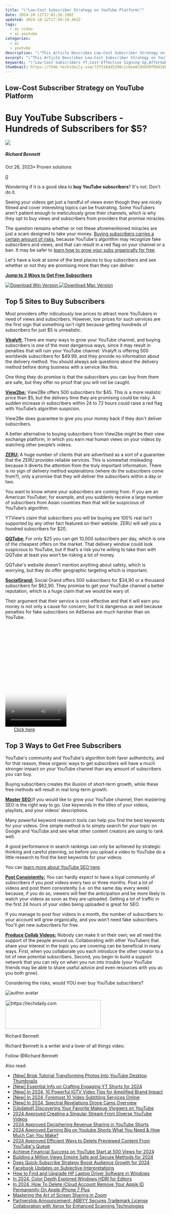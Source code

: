 ```yaml
---
title: "\"Low-Cost Subscriber Strategy on YouTube Platform\""
date: 2024-10-11T17:01:20.190Z
updated: 2024-10-12T17:59:19.465Z
tags:
  - ai video
  - ai youtube
categories:
  - ai
  - youtube
description: "\"This Article Describes Low-Cost Subscriber Strategy on YouTube Platform\""
excerpt: "\"This Article Describes Low-Cost Subscriber Strategy on YouTube Platform\""
keywords: "\"Low-Cost Subscribers YT,Cost-Effective Signing Up,Affordable Channel Membership,Cheap YouTube Signups,Budgeted Subscriber Growth,Economical Viewer Enrollment,Inexpensive Content Access\""
thumbnail: https://thmb.techidaily.com/72f5184d5296c1cbee8c85039f08d18862c38c7bcca88e3aaa3f5eb78673eb91.png
---
```


## Low-Cost Subscriber Strategy on YouTube Platform

# Buy YouTube Subscribers - Hundreds of Subscribers for $5?

![](https://images.wondershare.com/filmora/article-images/richard-bennett.jpg)

##### Richard Bennett

 Oct 26, 2023• Proven solutions

[0](#commentsBoxSeoTemplate)

Wondering if it is a good idea to **buy YouTube subscribers**? It's not. Don't do it.

Seeing your videos get just a handful of views even though they are nicely filmed and cover interesting topics can be frustrating. Some YouTubers aren't patient enough to meticulously grow their channels, which is why they opt to buy views and subscribers from providers that promise miracles.

The question remains whether or not these aforementioned miracles are just a scam designed to take your money. [Buying subscribers carries a certain amount of risks](https://tools.techidaily.com/wondershare/filmora/download/), because YouTube's algorithm may recognize fake subscribers and views, and that can result in a red flag on your channel or a ban. It may be safer to [learn how to grow your subs organically for free](https://tools.techidaily.com/wondershare/filmora/download/).

Let's have a look at some of the best places to buy subscribers and see whether or not they are promising more than they can deliver.

**[Jump to 3 Ways to Get Free Subscribers](#freesubs)**

[![Download Win Version](https://images.wondershare.com/filmora/guide/download-btn-win.jpg) ](https://tools.techidaily.com/wondershare/filmora/download/) [![Download Mac Version](https://images.wondershare.com/filmora/guide/download-btn-mac.jpg) ](https://tools.techidaily.com/wondershare/filmora/download/)

## Top 5 Sites to Buy Subscribers

Most providers offer ridiculously low prices to attract more YouTubers in need of views and subscribers. However, low prices for such services are the first sign that something isn't right because getting hundreds of subscribers for just $5 is unrealistic.

[**Viralyft**:](https://viralyft.com/buy-youtube-subscribers) There are many ways to grow your YouTube channel, and buying subscribers is one of the most dangerous ways, since it may result in penalties that will ruin your YouTube channel. Viralyft is offering 500 worldwide subscribers for $49.99, and they provide no information about the delivery method. You should always ask questions about the delivery method before doing business with a service like this.

One thing they do promise is that the subscribers you can buy from them are safe, but they offer no proof that you will not be caught.

[**View2be:**](http://www.view2.be/buy-youtube-subscribers/) View2Be offers 500 subscribers for $45\. This is a more realistic price than $5, but the delivery time they are promising could be risky. A sudden increase in subscribers within 24 to 72 hours could raise a red flag with YouTube’s algorithm suspicion.

View2Be does guarantee to give you your money back if they don't deliver subscribers.

A better alternative to buying subscribers from View2be might be their view exchange platform, in which you earn real human views on your videos by watching other people’s videos.

[**ZERU:**](https://zeru.com/buy-youtube-views) A huge number of clients that are advertised as a sort of a guarantee that the ZERU provides reliable services. This is somewhat misleading because it diverts the attention from the truly important information. There is no sign of delivery method explanations (where do the subscribers come from?), only a promise that they will deliver the subscribers within a day or two.

You want to know where your subscribers are coming from. If you are an American YouTuber, for example, and you suddenly receive a large number of subscribers from Asian countries then that will be suspicious of YouTube’s algorithm.

YTView’s claim that subscribers you will be buying are 100% real isn't supported by any other fact featured on their website. ZERU will sell you a hundred subscribers for $20.

[**QQTube**:](https://www.qqtube.com/) For only $25 you can get 10,000 subscribers per day, which is one of the cheapest offers on the market. That delivery window could look suspicious to YouTube, but if that’s a risk you’re willing to take then with QQTube at least you won’t be risking a lot of money.

QQTube's website doesn't mention anything about safety, which is worrying, but they do offer geographic targeting which is important.

[**SocialGrand:**](http://socialgrand.com/buy-youtube-subscribers/) Social Grand offers 500 subscribers for $34,90 or a thousand subscribers for $62,90\. They promise to get your YouTube channel a better reputation, which is a huge claim that we would be wary of.

Their argument that their service is cost-effective and that it will earn you money is not only a cause for concern, but it is dangerous as well because penalties for fake subscribers on AdSense are much harsher than on YouTube.

<!-- affiliate ads begin -->
<span id="1702748">
					<video width="192" height="320" style="cursor:pointer"
           poster="//a.impactradius-go.com/display-clicktoplayimage/1702748.png"
           onclick="if(!this.playClicked){this.play();this.setAttribute('controls',true);this.playClicked=true;}">
	   <source src="//a.impactradius-go.com/display-ad/18544-1702748">
	   <img src="//a.impactradius-go.com/display-clicktoplayimage/1702748.png" style="border: none; height: 100%; width: 100%; object-fit: contain">
	</video>
	<div style="width:120px;text-align:center"><a href="javascript:window.open(decodeURIComponent('https%3A%2F%2Ftwopages.pxf.io%2Fc%2F5597632%2F1702748%2F18544'), '_blank');void(0);">Click here</a></div>
</span>
<img height="0" width="0" src="https://imp.pxf.io/i/5597632/1702748/18544" style="position:absolute;visibility:hidden;" border="0" />
<!-- affiliate ads end -->

## Top 3 Ways to Get Free Subscribers

YouTube's community and YouTube's algorithm both favor authenticity, and for that reason, these organic ways to get subscribers will have a much stronger impact on your YouTube channel than any amount of subscribers you can buy.

Buying subscribers creates the illusion of short-term growth, while these free methods will result in real long-term growth.

[**Master SEO:**](https://tools.techidaily.com/wondershare/filmora/download/)If you would like to grow your YouTube channel, then mastering SEO is the right way to go. Use keywords in the titles of your videos, playlists, and your videos’ descriptions.

Many powerful keyword research tools can help you find the best keywords for your videos. One simple method is to simply search for your topic on Google and YouTube and see what other content creators are using to rank well.

A good performance in search rankings can only be achieved by strategic thinking and careful planning, so before you upload a video to YouTube do a little research to find the best keywords for your videos.

You can [learn more about YouTube SEO here](https://tools.techidaily.com/wondershare/filmora/download/).

**[Post Consistently:](https://tools.techidaily.com/wondershare/filmora/download/)** You can hardly expect to have a loyal community of subscribers if you post videos every two or three months. Post a lot of videos and post them consistently (i.e. on the same day every week) because, if you do so, viewers will feel the anticipation and be more likely to watch your videos as soon as they are uploaded. Getting a lot of traffic in the first 24 hours of your video being uploaded is great for SEO.

If you manage to post four videos in a month, the number of subscribers to your account will grow organically, and you won't need fake subscribers. You'll get new subscribers for free.

**[Produce Collab Videos:](https://tools.techidaily.com/wondershare/filmora/download/)** Nobody can make it on their own; we all need the support of the people around us. Collaborating with other YouTubers that share your interest in the topic you are covering can be beneficial in many ways. First, when you collaborate you each introduce the other creator to a lot of new potential subscribers. Second, you begin to build a support network that you can rely on when you run into trouble (your YouTube friends may be able to share useful advice and even resources with you as you both grow).

Considering the risks, would YOU ever buy YouTube subscribers?

![author avatar](https://images.wondershare.com/filmora/article-images/richard-bennett.jpg)

<!-- affiliate ads begin -->
<a href="https://aligracehair.sjv.io/c/5597632/1959759/19272" target="_top" id="1959759">
  <img src="//a.impactradius-go.com/display-ad/19272-1959759" border="0" alt="https://techidaily.com" width="300" height="90"/>
</a>
<img height="0" width="0" src="https://aligracehair.sjv.io/i/5597632/1959759/19272" style="position:absolute;visibility:hidden;" border="0" />
<!-- affiliate ads end -->

Richard Bennett

Richard Bennett is a writer and a lover of all things video.

Follow @Richard Bennett

<ins class="adsbygoogle"
      style="display:block"
      data-ad-client="ca-pub-7571918770474297"
      data-ad-slot="8358498916"
      data-ad-format="auto"
      data-full-width-responsive="true"></ins>

<span class="atpl-alsoreadstyle">Also read:</span>
<div><ul>
<li><a href="https://youtube-videos.techidaily.com/new-brisk-tutorial-transforming-photos-into-youtube-desktop-thumbnails/"><u>[New] Brisk Tutorial Transforming Photos Into YouTube Desktop Thumbnails</u></a></li>
<li><a href="https://facebook-video-share.techidaily.com/new-essential-info-on-crafting-engaging-yt-shorts-for-2024/"><u>[New] Essential Info on Crafting Engaging YT Shorts for 2024</u></a></li>
<li><a href="https://instagram-videos.techidaily.com/new-in-2024-10-powerful-igtv-video-tips-for-amplified-brand-impact/"><u>[New] In 2024, 10 Powerful IGTV Video Tips for Amplified Brand Impact</u></a></li>
<li><a href="https://fox-blue.techidaily.com/new-in-2024-foremost-10-video-subtitling-services-online/"><u>[New] In 2024, Foremost 10 Video Subtitling Services Online</u></a></li>
<li><a href="https://article-posts.techidaily.com/new-in-2024-spectral-revelations-drone-cams-overview/"><u>[New] In 2024, Spectral Revelations Drone Cams Overview</u></a></li>
<li><a href="https://youtube-videos.techidaily.com/updated-discovering-your-favorite-makeup-vloggers-on-youtube/"><u>[Updated] Discovering Your Favorite Makeup Vloggers on YouTube</u></a></li>
<li><a href="https://youtube-videos.techidaily.com/2024-approved-creating-a-singular-stream-from-diverse-youtube-videos/"><u>2024 Approved Creating a Singular Stream From Diverse YouTube Videos</u></a></li>
<li><a href="https://youtube-videos.techidaily.com/2024-approved-deciphering-revenue-sharing-in-youtube-shorts/"><u>2024 Approved Deciphering Revenue Sharing in YouTube Shorts</u></a></li>
<li><a href="https://youtube-videos.techidaily.com/2024-approved-earning-big-on-youtube-shorts-what-you-need-and-how-much-can-you-make/"><u>2024 Approved Earning Big on Youtube Shorts What You Need & How Much Can You Make?</u></a></li>
<li><a href="https://youtube-videos.techidaily.com/2024-approved-efficient-ways-to-delete-previewed-content-from-youtubes-queue/"><u>2024 Approved Efficient Ways to Delete Previewed Content From YouTube's Queue</u></a></li>
<li><a href="https://youtube-videos.techidaily.com/achieve-financial-success-on-youtube-start-at-500-views-for-2024/"><u>Achieve Financial Success on YouTube Start at 500 Views for 2024</u></a></li>
<li><a href="https://youtube-videos.techidaily.com/building-a-million-views-empire-safe-and-secure-methods-for-2024/"><u>Building a Million Views Empire Safe and Secure Methods for 2024</u></a></li>
<li><a href="https://youtube-videos.techidaily.com/does-quick-subscribe-strategy-boost-audience-growth-for-2024/"><u>Does Quick-Subscribe Strategy Boost Audience Growth for 2024</u></a></li>
<li><a href="https://facebook.techidaily.com/facebook-updates-on-subjective-interpretations/"><u>Facebook Updates on Subjective Interpretations</u></a></li>
<li><a href="https://hardware-updates.techidaily.com/how-to-find-and-upgrade-hp-laptop-driver-software-in-windows/"><u>How to Find and Upgrade HP Laptop Driver Software in Windows</u></a></li>
<li><a href="https://article-posts.techidaily.com/in-2024-color-depth-explored-windows-hdri-for-editors/"><u>In 2024, Color Depth Explored Windows HDRI for Editors</u></a></li>
<li><a href="https://apple-account.techidaily.com/in-2024-how-to-delete-icloud-account-remove-your-apple-id-permanently-on-apple-iphone-7-plus-by-drfone-ios/"><u>In 2024, How To Delete iCloud Account Remove Your Apple ID Permanently On Apple iPhone 7 Plus</u></a></li>
<li><a href="https://screen-activity-recording.techidaily.com/mastering-the-art-of-screen-sharing-in-zoom/"><u>Mastering the Art of Screen Sharing in Zoom</u></a></li>
<li><a href="https://discover-advanced.techidaily.com/partnership-announcement-abbyy-secures-trademark-license-collaboration-with-xerox-for-enhanced-scanning-technologies/"><u>Partnership Announcement: ABBYY Secures Trademark License Collaboration with Xerox for Enhanced Scanning Technologies</u></a></li>
</ul></div>

